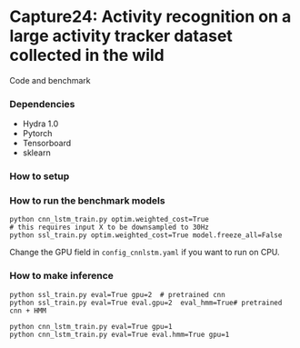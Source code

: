# Capture24: Activity recognition on a large activity tracker dataset collected in the wild

Code and benchmark

### Dependencies
* Hydra 1.0
* Pytorch
* Tensorboard
* sklearn

### How to setup


### How to run the benchmark models 
```shell
python cnn_lstm_train.py optim.weighted_cost=True
# this requires input X to be downsampled to 30Hz
python ssl_train.py optim.weighted_cost=True model.freeze_all=False 
```
Change the GPU field in `config_cnnlstm.yaml` if you want to run on CPU.


### How to make inference
```shell
python ssl_train.py eval=True gpu=2  # pretrained cnn
python ssl_train.py eval=True eval.gpu=2  eval_hmm=True# pretrained cnn + HMM

python cnn_lstm_train.py eval=True gpu=1 
python cnn_lstm_train.py eval=True eval.hmm=True gpu=1 
```

